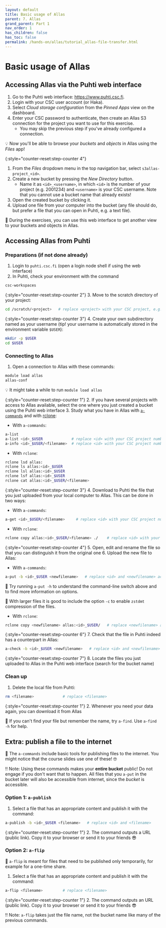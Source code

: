 ```yaml
---
layout: default
title: Basic usage of Allas
parent: 7. Allas
grand_parent: Part 1
nav_order: 1
has_children: false
has_toc: false
permalink: /hands-on/allas/tutorial_allas-file-transfer.html
---
```


# Basic usage of Allas

## Accessing Allas via the Puhti web interface

1. Go to the Puhti web interface: <https://www.puhti.csc.fi>.
2. Login with your CSC user account (or Haka).
3. Select *Cloud storage configuration* from the *Pinned Apps* view on the dashboard.
4. Enter your CSC password to authenticate, then create an Allas S3 connection for the project you want to use for this exercise.
   - You may skip the previous step if you've already configured a connection.

💡 Now you'll be able to browse your _buckets_ and _objects_ in Allas using the *Files* app!

{:style="counter-reset:step-counter 4"}
1. From the *Files* dropdown menu in the top navigation bar, select `s3allas-project_<id>`.
2. Create a new bucket by pressing the *New Directory* button.
   - Name it as `<id>_<username>`, in which `<id>` is the number of your project (e.g. 2001234) and `<username>` is your CSC username. Note that you cannot use a bucket name that already exists!
3. Open the created bucket by clicking it.
4. Upload one file from your computer into the bucket (any file should do, but prefer a file that you can open in Puhti, e.g. a text file).

💭 During the exercises, you can use this web interface to get another view to your buckets and objects in Allas.

## Accessing Allas from Puhti

### Preparations (if not done already)

1. Login to `puhti.csc.fi` (open a login node shell if using the web interface)
2. In Puhti, check your environment with the command

```bash
csc-workspaces
```

{:style="counter-reset:step-counter 2"}
3. Move to the scratch directory of your project:

```bash
cd /scratch/<project>   # replace <project> with your CSC project, e.g. project_2001234
```

{:style="counter-reset:step-counter 3"}
4. Create your own subdirectory named as your username (tip! your username is automatically stored in the environment variable `$USER`):

```bash
mkdir -p $USER
cd $USER
```

### Connecting to Allas

1. Open a connection to Allas with these commands:

```bash
module load allas
allas-conf 
```

💡 It might take a while to run `module load allas`

{:style="counter-reset:step-counter 1"}
2. If you have several projects with access to Allas available, select the one where you just created a bucket using the Puhti web interface
3. Study what you have in Allas with [`a-commands`](https://docs.csc.fi/data/Allas/using_allas/a_commands/) and with [rclone](https://docs.csc.fi/data/Allas/using_allas/rclone/):

- With `a-commands`:

```bash
a-list
a-list <id>_$USER             # replace <id> with your CSC project number, e.g. 2001234
a-info <id>_$USER/<filename>  # replace <id> with your CSC project number, e.g. 2001234, and <filename> with the file you uploaded
```

- With `rclone`:

```bash
rclone lsd allas:
rclone ls allas:<id>_$USER
rclone lsl allas:<id>_$USER
rclone lsf allas:<id>_$USER
rclone cat allas:<id>_$USER/<filename>
```

{:style="counter-reset:step-counter 3"}
4. Download to Puhti the file that you just uploaded from your local computer to Allas. This can be done in two ways:

- With `a-commands`:

```bash
a-get <id>_$USER/<filename>     # replace <id> with your CSC project number, e.g. 2001234, and <filename> with the file you uploaded
```

- With `rclone`:

```bash
rclone copy allas:<id>_$USER/<filename> ./    # replace <id> with your CSC project number, e.g. 2001234, and <filename> with the file you uploaded
```

{:style="counter-reset:step-counter 4"}
5. Open, edit and rename the file so that you can distinguish it from the original one
6. Upload the new file to Allas:

- With `a-commands`:

```bash
a-put -b <id>_$USER <newfilename>   # replace <id> and <newfilename> accordingly
```

💭 Try running `a-put -h` to understand the command-line switch above and to find more information on options.

💬 With larger files it is good to include the option `-c` to enable `zstdmt` compression of the files.

- With `rclone`:

```bash
rclone copy <newfilename> allas:<id>_$USER/   # replace <newfilename> and <id> accordingly
```

{:style="counter-reset:step-counter 6"}
7. Check that the file in Puhti indeed has a counterpart in Allas:

```bash
a-check -b <id>_$USER <newfilename>   # replace <id> and <newfilename>
```

{:style="counter-reset:step-counter 7"}
8. Locate the files you just uploaded to Allas in the Puhti web interface (search for the bucket name)

### Clean up

1. Delete the local file from Puhti:

```bash
rm <filename>             # replace <filename>
```

{:style="counter-reset:step-counter 1"}
2. Whenever you need your data again, you can download it from Allas

💭 If you can't find your file but remember the name, try `a-find`. Use `a-find -h` for help.

## Extra: publish a file to the internet

💬 The `a-commands` include basic tools for publishing files to the internet. You might notice that the course slides use one of these! 🤓

‼️ Note: Using these commands makes your **entire bucket** public! Do not engage if you don't want that to happen. All files that you `a-put` in the bucket later will also be accessible from internet, since the _bucket_ is accessible.

### Option 1: `a-publish`

1. Select a file that has an appropriate content and publish it with the command:

```bash
a-publish -b <id>_$USER <filename>   # replace <id> and <filename>
```

{:style="counter-reset:step-counter 1"}
2. The command outputs a URL (public link). Copy it to your browser or send it to your friends 😎

### Option 2: `a-flip`

💬 `a-flip` is meant for files that need to be published only temporarily, for example for a one-time share.

1. Select a file that has an appropriate content and publish it with the command:

```bash
a-flip <filename>         # replace <filename>
```

{:style="counter-reset:step-counter 1"}
2. The command outputs an URL (public link). Copy it to your browser or send it to your friends 😎

‼️ Note: `a-flip` takes just the file name, not the bucket name like many of the previous commands.
